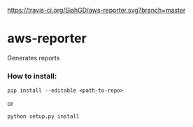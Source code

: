 https://travis-ci.org/SiahGD/aws-reporter.svg?branch=master

# aws-reporter
Generates reports

### How to install:
```
pip install --editable <path-to-repo>
```
or
```
python setup.py install
```
